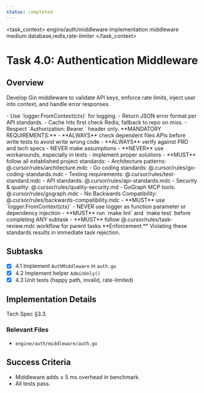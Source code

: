 ```yaml
---
status: completed
---
```


<task_context>
<domain>engine/auth/middleware</domain>
<type>implementation</type>
<scope>middleware</scope>
<complexity>medium</complexity>
<dependencies>database,redis,rate-limiter</dependencies>
</task_context>

# Task 4.0: Authentication Middleware

## Overview

Develop Gin middleware to validate API keys, enforce rate limits, inject user into context, and handle error responses.

<requirements>
- Use `logger.FromContext(ctx)` for logging.
- Return JSON error format per API standards.
- Cache hits first check Redis, fallback to repo on miss.
- Respect `Authorization: Bearer <key>` header only.
</requirements>

<critical>
**MANDATORY REQUIREMENTS:**
- **ALWAYS** check dependent files APIs before write tests to avoid write wrong code
- **ALWAYS** verify against PRD and tech specs - NEVER make assumptions
- **NEVER** use workarounds, especially in tests - implement proper solutions
- **MUST** follow all established project standards:
    - Architecture patterns: @.cursor/rules/architecture.mdc
    - Go coding standards: @.cursor/rules/go-coding-standards.mdc
    - Testing requirements: @.cursor/rules/test-standard.mdc
    - API standards: @.cursor/rules/api-standards.mdc
    - Security & quality: @.cursor/rules/quality-security.md
    - GoGraph MCP tools: @.cursor/rules/gograph.mdc
    - No Backwards Compatibility: @.cursor/rules/backwards-compatibility.mdc
- **MUST** use `logger.FromContext(ctx)` - NEVER use logger as function parameter or dependency injection
- **MUST** run `make lint` and `make test` before completing ANY subtask
- **MUST** follow @.cursor/rules/task-review.mdc workflow for parent tasks
**Enforcement:** Violating these standards results in immediate task rejection.
</critical>

## Subtasks

- [x] 4.1 Implement `AuthMiddleware` in `auth.go`
- [x] 4.2 Implement helper `AdminOnly()`
- [x] 4.3 Unit tests (happy path, invalid, rate-limited)

## Implementation Details

Tech Spec §3.3.

### Relevant Files

- `engine/auth/middleware/auth.go`

## Success Criteria

- Middleware adds ≤ 5 ms overhead in benchmark.
- All tests pass.
